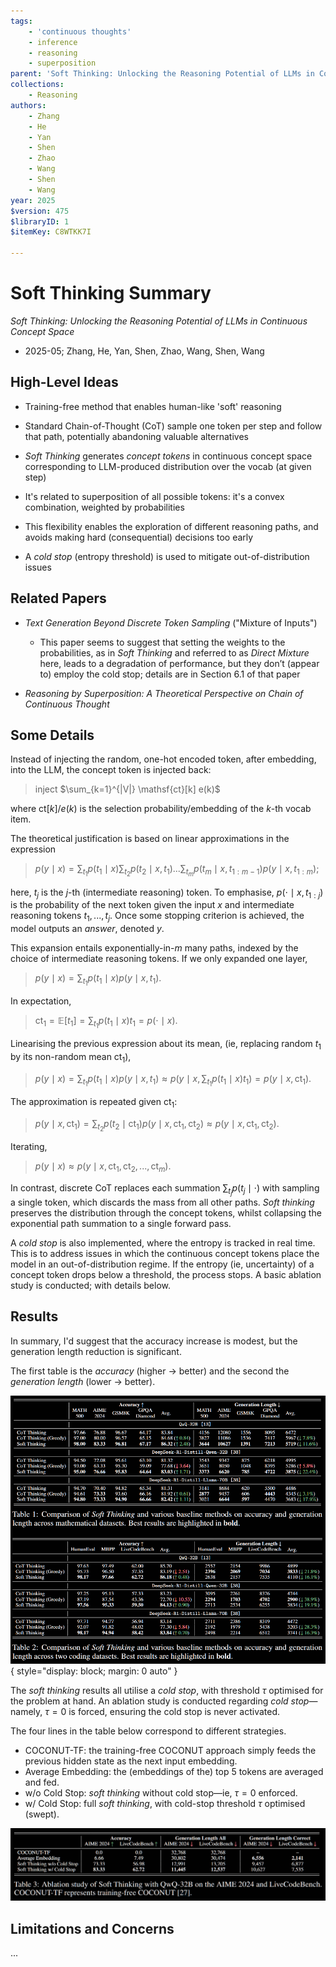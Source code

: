 ```yaml
---
tags:
    - 'continuous thoughts'
    - inference
    - reasoning
    - superposition
parent: 'Soft Thinking: Unlocking the Reasoning Potential of LLMs in Continuous Concept Space'
collections:
    - Reasoning
authors:
    - Zhang
    - He
    - Yan
    - Shen
    - Zhao
    - Wang
    - Shen
    - Wang
year: 2025
$version: 475
$libraryID: 1
$itemKey: C8WTKK7I

---
```

# Soft Thinking Summary

*Soft Thinking: Unlocking the Reasoning Potential of LLMs in Continuous Concept Space*

*   2025-05; Zhang, He, Yan, Shen, Zhao, Wang, Shen, Wang

## High-Level Ideas

*   Training-free method that enables human-like 'soft' reasoning

*   Standard Chain-of-Thought (CoT) sample one token per step and follow that path, potentially abandoning valuable alternatives

*   *Soft Thinking* generates *concept tokens* in continuous concept space corresponding to LLM-produced distribution over the vocab (at given step)

*   It's related to superposition of all possible tokens: it's a convex combination, weighted by probabilities

*   This flexibility enables the exploration of different reasoning paths, and avoids making hard (consequential) decisions too early

*   A *cold stop* (entropy threshold) is used to mitigate out-of-distribution issues

## Related Papers

*   *Text Generation Beyond Discrete Token Sampling* ("Mixture of Inputs")

    *   This paper seems to suggest that setting the weights to the probabilities, as in *Soft Thinking* and referred to as *Direct Mixture* here, leads to a degradation of performance, but they don’t (appear to) employ the cold stop; details are in Section 6.1 of that paper

*   *Reasoning by Superposition: A Theoretical Perspective on Chain of Continuous Thought*

## Some Details

Instead of injecting the random, one-hot encoded token, after embedding, into the LLM, the concept token is injected back:

> inject $\sum_{k=1}^{|V|} \mathsf{ct}[k] e(k)$

where $\mathsf{ct}[k]$/$e(k)$ is the selection probability/embedding of the $k$-th vocab item.

The theoretical justification is based on linear approximations in the expression

> $p(y \mid x) = \sum_{t_1} p(t_1 \mid x) \sum_{t_2} p(t_2 \mid x, t_1) ... \sum_{t_m} p(t_m \mid x, t_{1:m-1}) p(y \mid x, t_{1:m})$;

here, $t_j$ is the $j$-th (intermediate reasoning) token. To emphasise, $p(\cdot \mid x, t_{1:j})$ is the probability of the next token given the input $x$ and intermediate reasoning tokens $t_1, ..., t_j$. Once some stopping criterion is achieved, the model outputs an *answer*, denoted $y$.

This expansion entails exponentially-in-$m$ many paths, indexed by the choice of intermediate reasoning tokens. If we only expanded one layer,

> $p(y \mid x) = \sum_{t_1} p(t_1 \mid x) p(y \mid x, t_1)$.

In expectation,

> $\mathsf{ct}_1 = \mathbb E[t_1] = \sum_{t_1} p(t_1 \mid x) t_1 = p(\cdot \mid x)$.

Linearising the previous expression about its mean, (ie, replacing random $t_1$ by its non-random mean $\mathsf{ct}_1$),

> $p(y \mid x) = \sum_{t_1} p(t_1 \mid x) p(y \mid x, t_1) \approx p(y \mid x, \sum_{t_1} p(t_1 \mid x) t_1) = p(y \mid x, \mathsf{ct}_1)$.

The approximation is repeated given $\mathsf{ct}_1$:

> $p(y \mid x, \mathsf{ct}_1) = \sum_{t_2} p(t_2 \mid \mathsf{ct}_1) p(y \mid x, \mathsf{ct}_1, \mathsf{ct}_2) \approx p(y \mid x, \mathsf{ct}_1, \mathsf{ct}_2)$.

Iterating,

> $p(y \mid x) \approx p(y \mid x, \mathsf{ct}_1, \mathsf{ct}_2, ..., \mathsf{ct}_m)$.

In contrast, discrete CoT replaces each summation $\sum_{t_j} p(t_j \mid \cdot)$ with sampling a single token, which discards the mass from all other paths. *Soft thinking* preserves the distribution through the concept tokens, whilst collapsing the exponential path summation to a single forward pass.

A *cold stop* is also implemented, where the entropy is tracked in real time. This is to address issues in which the continuous concept tokens place the model in an out-of-distribution regime. If the entropy (ie, uncertainty) of a concept token drops below a threshold, the process stops. A basic ablation study is conducted; with details below.

## Results

In summary, I'd suggest that the accuracy increase is modest, but the generation length reduction is significant.

The first table is the *accuracy* (higher → better) and the second the *generation length* (lower → better).

![\<img alt="Table of results" data-attachment-key="TXT5PX7V" width="859" height="731" src="attachments/TXT5PX7V.png" ztype="zimage"> | 859](attachments/TXT5PX7V.png){ style="display: block; margin: 0 auto" }

<!---
| Model                             | Method        | MATH 500 | AIME 2024 | GSM8K | GPQA-Diamond | Average |
| --------------------------------- | ------------- | -------- | --------- | ----- | ------------ | ------- |
| **QwQ-32B**                       | CoT baseline  | 97.66    | 76.88     | 96.67 | 64.17        | 83.84   |
|                                   | CoT greedy    | 97.00    | 80.00     | 96.57 | 65.17        | 84.68   |
|                                   | Soft Thinking | 98.00    | 83.33     | 96.81 | 67.17        | 86.32   |
| **DeepSeek-R1-Distill-Qwen-32B**  | ...           |          |           |       |              |         |
| ...                               |               |          |           |       |              |         |
| **DeepSeek-R1-Distill-Llama-70B** | ...           |          |           |       |              |         |
| ...                               |               |          |           |       |              |         |
--->

The *soft thinking* results all utilise a *cold stop*, with threshold $\tau$ optimised for the problem at hand. An ablation study is conducted regarding *cold stop*—namely, $\tau = 0$ is forced, ensuring the cold stop is never activated.

The four lines in the table below correspond to different strategies.

*   COCONUT-TF: the training-free COCONUT approach simply feeds the previous hidden state as the next input embedding.
*   Average Embedding: the (embeddings of the) top 5 tokens are averaged and fed.
*   w/o Cold Stop: *soft thinking* without cold stop—ie, $\tau = 0$ enforced.
*   w/ Cold Stop: full *soft thinking*, with cold-stop threshold $\tau$ optimised (swept).

![\<img alt="Ablation study" data-attachment-key="IVA9NW7K" width="1123" height="260" src="attachments/IVA9NW7K.png" ztype="zimage"> | 1123](attachments/IVA9NW7K.png)

## Limitations and Concerns

...

